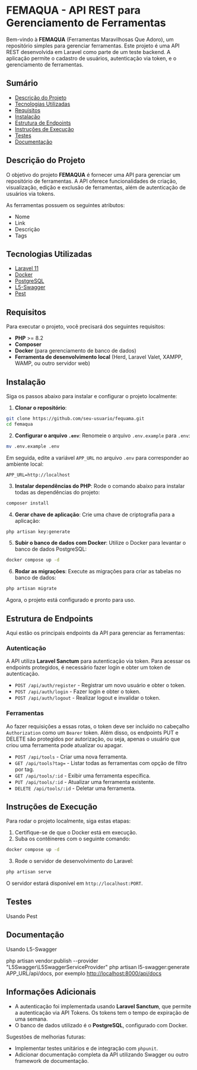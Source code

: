 # FEMAQUA - API REST para Gerenciamento de Ferramentas

Bem-vindo à **FEMAQUA** (Ferramentas Maravilhosas Que Adoro), um repositório simples para gerenciar ferramentas. Este projeto é uma API REST desenvolvida em Laravel como parte de um teste backend. A aplicação permite o cadastro de usuários, autenticação via token, e o gerenciamento de ferramentas.

## Sumário

- [Descrição do Projeto](#descri%C3%A7%C3%A3o-do-projeto)
- [Tecnologias Utilizadas](#tecnologias-utilizadas)
- [Requisitos](#requisitos)
- [Instalação](#instala%C3%A7%C3%A3o)
- [Estrutura de Endpoints](#estrutura-de-endpoints)
- [Instruções de Execução](#instru%C3%A7%C3%B5es-de-execu%C3%A7%C3%A3o)
- [Testes](#testes)
- [Documentação](#documenta%C3%A7%C3%A3o)

## Descrição do Projeto

O objetivo do projeto **FEMAQUA** é fornecer uma API para gerenciar um repositório de ferramentas. A API oferece funcionalidades de criação, visualização, edição e exclusão de ferramentas, além de autenticação de usuários via tokens.

As ferramentas possuem os seguintes atributos:

- Nome
- Link
- Descrição
- Tags

## Tecnologias Utilizadas

- [Laravel 11](https://laravel.com/)
- [Docker](https://www.docker.com/)
- [PostgreSQL](https://www.postgresql.org/)
- [L5-Swagger](https://github.com/DarkaOnLine/L5-Swagger)
- [Pest](https://pestphp.com/)

## Requisitos

Para executar o projeto, você precisará dos seguintes requisitos:

- **PHP** >= 8.2
- **Composer**
- **Docker** (para gerenciamento de banco de dados)
- **Ferramenta de desenvolvimento local** (Herd, Laravel Valet, XAMPP, WAMP, ou outro servidor web)

## Instalação

Siga os passos abaixo para instalar e configurar o projeto localmente:

1. **Clonar o repositório**:

```bash
git clone https://github.com/seu-usuario/fequama.git
cd femaqua
```

2. **Configurar o arquivo `.env`**: Renomeie o arquivo `.env.example` para `.env`:

```bash
mv .env.example .env
```

Em seguida, edite a variável `APP_URL` no arquivo `.env` para corresponder ao ambiente local:

```dotenv
APP_URL=http://localhost
```

3. **Instalar dependências do PHP**: Rode o comando abaixo para instalar todas as dependências do projeto:

```bash
composer install
```

4. **Gerar chave de aplicação**: Crie uma chave de criptografia para a aplicação:

```bash
php artisan key:generate
```

5. **Subir o banco de dados com Docker**: Utilize o Docker para levantar o banco de dados PostgreSQL:

```bash
docker compose up -d
```

6. **Rodar as migrações**: Execute as migrações para criar as tabelas no banco de dados:

```bash
php artisan migrate
```

Agora, o projeto está configurado e pronto para uso.

## Estrutura de Endpoints

Aqui estão os principais endpoints da API para gerenciar as ferramentas:

### Autenticação

A API utiliza **Laravel Sanctum** para autenticação via token. Para acessar os endpoints protegidos, é necessário fazer login e obter um token de autenticação.

- `POST /api/auth/register` - Registrar um novo usuário e obter o token.
- `POST /api/auth/login` - Fazer login e obter o token.
- `POST /api/auth/logout` - Realizar logout e invalidar o token.

### Ferramentas

Ao fazer requisições a essas rotas, o token deve ser incluído no cabeçalho `Authorization` como um `Bearer` token. Além disso, os endpoints PUT e DELETE são protegidos por autorização, ou seja, apenas o usuário que criou uma ferramenta pode atualizar ou apagar.

- `POST /api/tools` - Criar uma nova ferramenta.
- `GET /api/tools?tag=` - Listar todas as ferramentas com opção de filtro por tag.
- `GET /api/tools/:id` - Exibir uma ferramenta específica.
- `PUT /api/tools/:id` - Atualizar uma ferramenta existente.
- `DELETE /api/tools/:id` - Deletar uma ferramenta.

## Instruções de Execução

Para rodar o projeto localmente, siga estas etapas:

1. Certifique-se de que o Docker está em execução.
2. Suba os contêineres com o seguinte comando:

```bash
docker compose up -d
```

3. Rode o servidor de desenvolvimento do Laravel:

```bash
php artisan serve
```

O servidor estará disponível em `http://localhost:PORT`.

## Testes

Usando Pest

## Documentação

Usando L5-Swagger

php artisan vendor:publish --provider "L5Swagger\L5SwaggerServiceProvider"
php artisan l5-swagger:generate
APP_URL/api/docs, por exemplo <http://localhost:8000/api/docs>

## Informações Adicionais

- A autenticação foi implementada usando **Laravel Sanctum**, que permite a autenticação via API Tokens. Os tokens tem o tempo de expiração de uma semana.
- O banco de dados utilizado é o **PostgreSQL**, configurado com Docker.

Sugestões de melhorias futuras:

- Implementar testes unitários e de integração com `phpunit`.
- Adicionar documentação completa da API utilizando Swagger ou outro framework de documentação.
